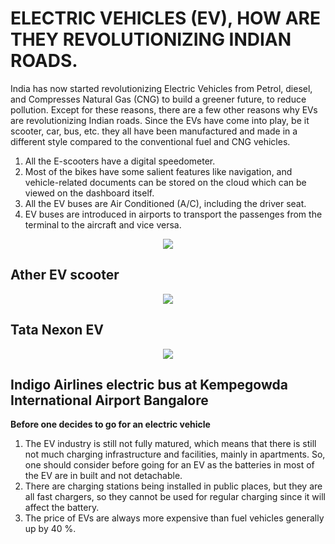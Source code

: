 # ELECTRIC VEHICLES (EV), HOW ARE THEY REVOLUTIONIZING INDIAN ROADS.

India has now started revolutionizing Electric Vehicles from
Petrol, diesel, and Compresses Natural Gas (CNG) to build a
greener future, to reduce pollution. Except for these reasons,
there are a few other reasons why EVs are revolutionizing
Indian roads. Since the EVs have come into play, be it
scooter, car, bus, etc. they all have been manufactured and
made in a different style compared to the conventional fuel
and CNG vehicles.

1. All the E-scooters have a digital speedometer.
2. Most of the bikes have some salient features like
navigation, and vehicle-related
documents can be stored on the cloud which can be viewed on the dashboard itself.
3. All the EV buses are Air Conditioned (A/C), including the driver seat.
4. EV buses are introduced in airports to transport the passenges from the terminal to the aircraft and vice versa.

 <p align="center">
  <img src=https://github.com/user-attachments/assets/c7a78c83-ef62-4414-8303-d2404a2ce25b>
</p> 

 ## Ather EV scooter

<p align="center">
  <img src=https://github.com/user-attachments/assets/603a4b2f-7428-4e27-a3ba-601dc869d898>
</p>

## Tata Nexon EV


<p align="center">
  <img src=https://github.com/user-attachments/assets/ac435a9d-9f70-4b12-b427-56547dff769d>
</p>

## Indigo Airlines electric bus at Kempegowda International Airport Bangalore

**Before one decides to go for an electric vehicle**

1. The EV industry is still not fully matured, which means
that there is still not much charging infrastructure and
facilities, mainly in apartments. So, one should consider
before going for an EV as the batteries in most of the EV
are in built and not detachable.
2. There are charging stations being installed in public
places, but they are all fast chargers, so they cannot be
used for regular charging since it will affect the battery. 
3. The price of EVs are always more expensive than fuel
vehicles generally up by 40 %.


